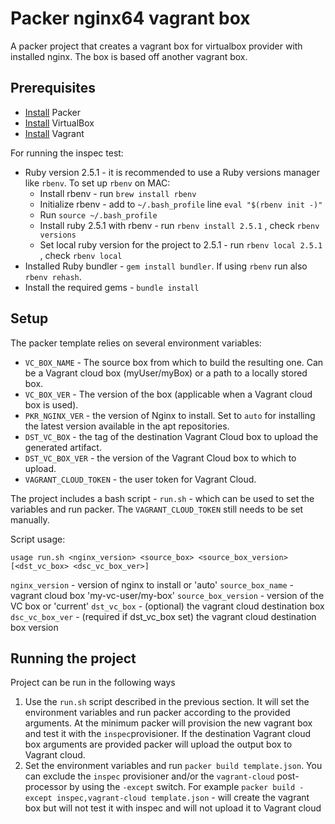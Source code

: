 # Packer nginx64 vagrant box

A packer project that creates a vagrant box for virtualbox provider with installed nginx. The box is based off another vagrant box.

## Prerequisites

* [Install](https://www.packer.io/intro/getting-started/install.html) Packer
* [Install](https://www.virtualbox.org/wiki/Downloads) VirtualBox
* [Install](https://www.vagrantup.com/downloads.html) Vagrant

For running the inspec test:

* Ruby version 2.5.1 - it is recommended to use a Ruby versions manager like `rbenv`. To set up `rbenv` on MAC:
  * Install rbenv - run `brew install rbenv`
  * Initialize rbenv - add to `~/.bash_profile` line `eval "$(rbenv init -)"`
  * Run `source ~/.bash_profile`
  * Install ruby 2.5.1 with rbenv - run `rbenv install 2.5.1` , check `rbenv versions`
  * Set local ruby version for the project to 2.5.1 - run `rbenv local 2.5.1` , check `rbenv local`
* Installed Ruby bundler - `gem install bundler`. If using `rbenv` run also `rbenv rehash`.
* Install the required gems - `bundle install`

## Setup

The packer template relies on several environment variables:

* `VC_BOX_NAME` - The source box from which to build the resulting one. Can be a Vagrant cloud box (myUser/myBox) or a path to a locally stored box.
* `VC_BOX_VER` - The version of the box (applicable when a Vagrant cloud box is used).
* `PKR_NGINX_VER` - the version of Nginx to install. Set to `auto` for installing the latest version available in the apt repositories.
* `DST_VC_BOX` - the tag of the destination Vagrant Cloud box to upload the generated artifact.
* `DST_VC_BOX_VER` - the version of the Vagrant Cloud box to which to upload.
* `VAGRANT_CLOUD_TOKEN` -  the user token for Vagrant Cloud.

The project includes a bash script - `run.sh` - which can be used to set the variables and run packer. The `VAGRANT_CLOUD_TOKEN` still needs to be set manually.

Script usage:

`usage run.sh <nginx_version> <source_box> <source_box_version> [<dst_vc_box> <dsc_vc_box_ver>]`

`nginx_version` - version of nginx to install or 'auto'
`source_box_name` - vagrant cloud box 'my-vc-user/my-box'
`source_box_version` - version of the VC box or 'current'
`dst_vc_box` - (optional) the vagrant cloud destination box
`dsc_vc_box_ver` - (required if dst_vc_box set) the vagrant cloud destination box version

## Running the project

Project can be run in the following ways

1. Use the `run.sh` script described in the previous section. It will set the environment variables and run packer according to the provided arguments. At the minimum packer will provision the new vagrant box and test it with the `inspec`provisioner. If the destination Vagrant cloud box arguments are provided packer will upload the output box to Vagrant cloud.
2. Set the environment variables and run `packer build template.json`. You can exclude the `inspec` provisioner and/or the `vagrant-cloud` post-processor by using the `-except` switch. For example `packer build -except inspec,vagrant-cloud template.json` - will create the vagrant box but will not test it with inspec and will not upload it to Vagrant cloud